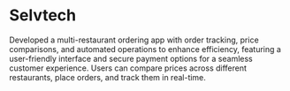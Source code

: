 # Selvtech
Developed a multi-restaurant ordering app with order tracking, price comparisons, and automated operations to enhance efficiency, featuring a user-friendly interface and secure payment options for a seamless customer experience. Users can compare prices across different restaurants, place orders, and track them in real-time.
